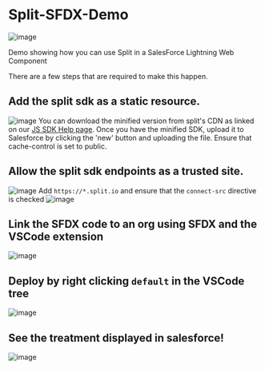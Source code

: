 # Split-SFDX-Demo

![image](https://user-images.githubusercontent.com/1207274/222344939-253ad534-a77d-4228-86c4-1378029b4597.png)

Demo showing how you can use Split in a SalesForce Lightning Web Component


There are a few steps that are required to make this happen. 

## Add the split sdk as a static resource. 
![image](https://user-images.githubusercontent.com/1207274/222343021-c0e65655-d46f-4b86-8d1e-390f0ee049c1.png)
You can download the minified version from split's CDN as linked on our [JS SDK Help page](https://help.split.io/hc/en-us/articles/360020448791-JavaScript-SDK). Once you have the minified SDK, upload it to Salesforce by clicking the 'new' button and uploading the file. Ensure that cache-control is set to public. 

## Allow the split sdk endpoints as a trusted site. 
![image](https://user-images.githubusercontent.com/1207274/222343608-c75e0c29-d34f-4490-8d09-15bd69967d88.png)
Add `https://*.split.io` and ensure that the `connect-src` directive is checked
![image](https://user-images.githubusercontent.com/1207274/222344394-eee6d2c4-f178-4b33-940c-f29625737eb4.png)

## Link the SFDX code to an org using SFDX and the VSCode extension
![image](https://user-images.githubusercontent.com/1207274/222344577-5258d74c-bd0f-45e3-98ab-0fc1e33159ad.png)

##  Deploy by right clicking `default` in the VSCode tree
![image](https://user-images.githubusercontent.com/1207274/222344641-e0761765-5b3d-467e-9804-0363fdd38595.png)

## See the treatment displayed in salesforce!
![image](https://user-images.githubusercontent.com/1207274/222344695-411b58a6-9be6-48a6-974f-798a41bcd03c.png)
